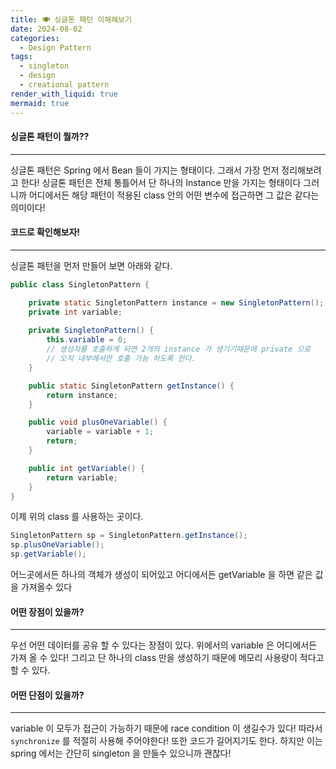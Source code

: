 ```yaml
---
title: 🍽️ 싱글톤 패턴 이해해보기
date: 2024-08-02
categories:
  - Design Pattern
tags:
  - singleton
  - design
  - creational pattern
render_with_liquid: true
mermaid: true
---
```

#### 싱글톤 패턴이 뭘까??
---
싱글톤 패턴은 Spring 에서 Bean 들이 가지는 형태이다. 그래서 가장 먼저 정리해보려고 한다!
싱글톤 패턴은 전체 통틀어서 단 하나의 Instance 만을 가지는 형태이다
그러니까 어디에서든 해당 패턴이 적용된 class 안의 어떤 변수에 접근하면 그 값은 같다는 의미이다!

#### 코드로 확인해보자!
---
싱글톤 패턴을 먼저 만들어 보면 아래와 같다.

```java
public class SingletonPattern {

    private static SingletonPattern instance = new SingletonPattern(); // static 으로 선언한다.
    private int variable;
    
    private SingletonPattern() {
        this.variable = 0;
        // 생성자를 호출하게 되면 2개의 instance 가 생기기때문에 private 으로
        // 오직 내부에서만 호출 가능 하도록 한다.
    }

    public static SingletonPattern getInstance() {
        return instance;
    }

    public void plusOneVariable() {
        variable = variable + 1;
        return;
    }

    public int getVariable() {
        return variable;
    }
}
```

이제 위의 class 를 사용하는 곳이다.
```java
SingletonPattern sp = SingletonPattern.getInstance();
sp.plusOneVariable();
sp.getVariable();
```

어느곳에서든 하나의 객체가 생성이 되어있고 어디에서든 getVariable 을 하면 같은 값을 가져올수 있다

#### 어떤 장점이 있을까?
---
우선 어떤 데이터를 공유 할 수 있다는 장점이 있다. 위에서의 variable 은 어디에서든 가져 올 수 있다!
그리고 단 하나의 class 만을 생성하기 때문에 메모리 사용량이 적다고 할 수 있다.

#### 어떤 단점이 있을까?
---
variable 이 모두가 접근이 가능하기 때문에 race condition 이 생길수가 있다! 따라서 `synchronize` 를 적절히 사용해 주어야한다! 또한 코드가 길어지기도 한다. 하지만 이는 spring 에서는 간단히 singleton 을 만들수 있으니까 괜찮다!